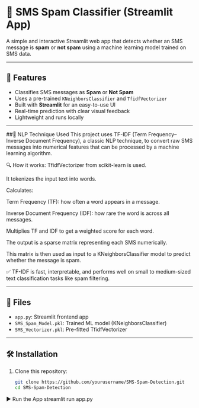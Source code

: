 # 📩 SMS Spam Classifier (Streamlit App)

A simple and interactive Streamlit web app that detects whether an SMS message is **spam** or **not spam** using a machine learning model trained on SMS data.

---

## 🚀 Features

- Classifies SMS messages as **Spam** or **Not Spam**
- Uses a pre-trained `KNeighborsClassifier` and `TfidfVectorizer`
- Built with **Streamlit** for an easy-to-use UI
- Real-time prediction with clear visual feedback
- Lightweight and runs locally

---

##💬 NLP Technique Used
This project uses TF-IDF (Term Frequency–Inverse Document Frequency), a classic NLP technique, to convert raw SMS messages into numerical features that can be processed by a machine learning algorithm.

🔍 How it works:
TfidfVectorizer from scikit-learn is used.

It tokenizes the input text into words.

Calculates:

Term Frequency (TF): how often a word appears in a message.

Inverse Document Frequency (IDF): how rare the word is across all messages.

Multiplies TF and IDF to get a weighted score for each word.

The output is a sparse matrix representing each SMS numerically.

This matrix is then used as input to a KNeighborsClassifier model to predict whether the message is spam.

✅ TF-IDF is fast, interpretable, and performs well on small to medium-sized text classification tasks like spam filtering.

----

## 📁 Files

- `app.py`: Streamlit frontend app
- `SMS_Spam_Model.pkl`: Trained ML model (KNeighborsClassifier)
- `SMS_Vectorizer.pkl`: Pre-fitted TfidfVectorizer

---

## 🛠 Installation

1. Clone this repository:
   ```bash
   git clone https://github.com/yourusername/SMS-Spam-Detection.git
   cd SMS-Spam-Detection

▶️ Run the App
streamlit run app.py

